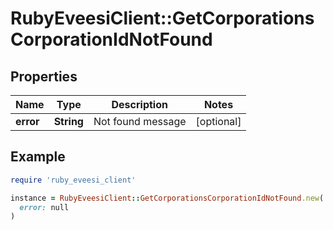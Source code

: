 # RubyEveesiClient::GetCorporationsCorporationIdNotFound

## Properties

| Name | Type | Description | Notes |
| ---- | ---- | ----------- | ----- |
| **error** | **String** | Not found message | [optional] |

## Example

```ruby
require 'ruby_eveesi_client'

instance = RubyEveesiClient::GetCorporationsCorporationIdNotFound.new(
  error: null
)
```

